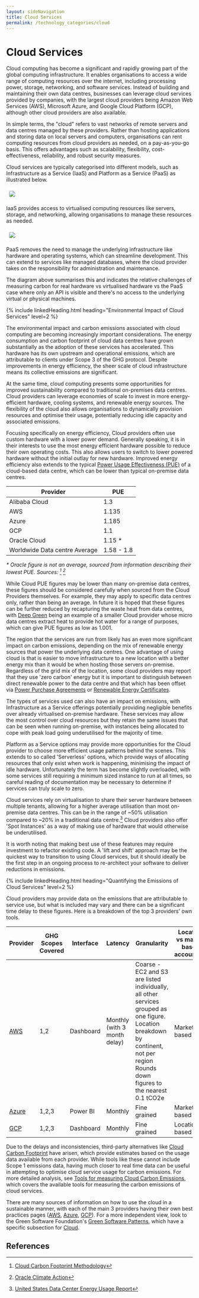 ```yaml
---
layout: sideNavigation
title: Cloud Services
permalink: /technology_categories/cloud
---
```


# Cloud Services 

Cloud computing has become a significant and rapidly growing part of the global computing infrastructure. It enables organisations to access a wide range of computing resources over the internet, including processing power, storage, networking, and software services. Instead of building and maintaining their own data centres, businesses can leverage cloud services provided by companies, with the largest cloud providers being Amazon Web Services (AWS), Microsoft Azure, and Google Cloud Platform (GCP), although other cloud providers are also available.

In simple terms, the "cloud" refers to vast networks of remote servers and data centres managed by these providers. Rather than hosting applications and storing data on local servers and computers, organisations can rent computing resources from cloud providers as needed, on a pay-as-you-go basis. This offers advantages such as scalability, flexibility, cost-effectiveness, reliability, and robust security measures.

Cloud services are typically categorised into different models, such as Infrastructure as a Service (IaaS) and Platform as a Service (PaaS) as illustrated below. 

<img style="max-width:700px; background-color: white; padding: 8px; border-radius:10px" src="/assets/images/PaaS/IaaS.png"/>

IaaS provides access to virtualised computing resources like servers, storage, and networking, allowing organisations to manage these resources as needed.


<img style="max-width:700px; background-color: white; padding: 8px; border-radius:10px" src="/assets/images/PaaS/PaaS.png"/>

PaaS removes the need to manage the underlying infrastructure like hardware and operating systems, which can streamline development. This can extend to services like managed databases, where the cloud provider takes on the responsibility for administration and maintenance.

The diagram above summarises this and indicates the relative challenges of measuring carbon for real hardware vs virtualised hardware vs the PaaS case where only an API is visible and there's no access to the underlying virtual or physical machines. 

{% include linkedHeading.html heading="Environmental Impact of Cloud Services" level=2 %}

The environmental impact and carbon emissions associated with cloud computing are becoming increasingly important considerations. The energy consumption and carbon footprint of cloud data centres have grown substantially as the adoption of these services has accelerated. This hardware has its own upstream and operational emissions, which are attributable to clients under Scope 3 of the GHG protocol. Despite improvements in energy efficiency, the sheer scale of cloud infrastructure means its collective emissions are significant.

At the same time, cloud computing presents some opportunities for improved sustainability compared to traditional on-premises data centres. Cloud providers can leverage economies of scale to invest in more energy-efficient hardware, cooling systems, and renewable energy sources. The flexibility of the cloud also allows organisations to dynamically provision resources and optimise their usage, potentially reducing idle capacity and associated emissions.

Focusing specifically on energy efficiency, Cloud providers often use custom hardware with a lower power demand. Generally speaking, it is in their interests to use the most energy efficient hardware possible to reduce their own operating costs. This also allows users to switch to lower powered hardware without the initial outlay for new hardware. Improved energy efficiency also extends to the typical [Power Usage Effectiveness (PUE)](/glossary#power-usage-effectiveness-pue) of a cloud-based data centre, which can be lower than typical on-premise data centres.

| Provider                      | PUE        |
| ----------------------------- | ---------- |
| Alibaba Cloud                 | 1.3        |
| AWS                           | 1.135      |
| Azure                         | 1.185      |
| GCP                           | 1.1        |
| Oracle Cloud                  | 1.15 \*    |
| Worldwide Data centre Average | 1.58 - 1.8 |

*\* Oracle figure is not an average, sourced from information describing their lowest PUE. Sources: [^ccf-pue] [^oracle-pue]*

[^ccf-pue]: [Cloud Carbon Footprint Methodology](https://www.cloudcarbonfootprint.org/docs/methodology#appendix-i-energy-coefficients)
[^oracle-pue]: [Oracle Climate Action](https://www.oracle.com/uk/government/climate-action/#rc30p2)

While Cloud PUE figures may be lower than many on-premise data centres, these figures should be considered carefully when sourced from the Cloud Providers themselves. For example, they may apply to specific data centres only, rather than being an average. In future it is hoped that these figures can be further reduced by recapturing the waste heat from data centres, with [Deep Green](https://deepgreen.energy/) being an example of a smaller Cloud provider whose micro data centres extract heat to provide hot water for a range of purposes, which can give PUE figures as low as 1.001.

The region that the services are run from likely has an even more significant impact on carbon emissions, depending on the mix of renewable energy sources that power the underlying data centres. One advantage of using cloud is that is easier to move infrastructure to a new location with a better energy mix than it would be when hosting those servers on-premise. Regardless of the grid mix of the location, some cloud providers may report that they use 'zero carbon' energy but it is important to distinguish between direct renewable power to the data centre and that which has been offset via [Power Purchase Agreements](/glossary#power-purchase-agreements-ppa) or [Renewable Energy Certificates](/glossary#renewable-energy-certificates-recs).

The types of services used can also have an impact on emissions, with Infrastructure as a Service offerings potentially providing negligible benefits over already virtualised on-premise hardware. These services may allow the most control over cloud resources but they retain the same issues that can be seen when running on-premise, with instances being allocated to cope with peak load going underutilised for the majority of time.

Platform as a Service options may provide more opportunities for the Cloud provider to choose more efficient usage patterns behind the scenes. This extends to so called 'Serverless' options, which provide ways of allocating resources that only exist when work is happening, minimising the impact of idle hardware. Unfortunately the term has become slightly overloaded, with some services still requiring a minimum sized instance to run at all times, so careful reading of documentation may be necessary to determine if services can truly scale to zero.

Cloud services rely on virtualisation to share their server hardware between multiple tenants, allowing for a higher average utilisation than most on-premise data centres. This can be in the range of ~50% utilisation compared to ~20% in a traditional data centre.[^cloud-utilisation] Cloud providers also offer 'Spot Instances' as a way of making use of hardware that would otherwise be underutilised.

It is worth noting that making best use of these features may require investment to refactor existing code. A 'lift and shift' approach may be the quickest way to transition to using Cloud services, but it should ideally be the first step in an ongoing process to re-architect your software to deliver reductions in emissions.

[^cloud-utilisation]: [United States Data Center Energy Usage Report](https://eta-publications.lbl.gov/sites/default/files/lbnl-1005775_v2.pdf)

{% include linkedHeading.html heading="Quantifying the Emissions of Cloud Services" level=2 %}

Cloud providers may provide data on the emissions that are attributable to service use, but what is included may vary and there can be a significant time delay to these figures. Here is a breakdown of the top 3 providers' own tools.

|Provider|GHG Scopes Covered|Interface|Latency|Granularity|Location vs market based accounting|
|----|----|----|----|----|----|
|[AWS](https://aws.amazon.com/aws-cost-management/aws-customer-carbon-footprint-tool/)|1,2|Dashboard|Monthly<br>(with 3 month delay)|Coarse - EC2 and S3 are listed individually, all other services grouped as one figure.<br>Location breakdown by continent, not per region<br>Rounds down figures to the nearest 0.1 tCO2e|Market-based|
|[Azure](https://appsource.microsoft.com/en-gb/product/power-bi/coi-sustainability.emissions_impact_dashboard)|1,2,3|Power BI|Monthly|Fine grained|Market-based|
|[GCP](https://cloud.google.com/carbon-footprint)|1,2,3|Dashboard|Monthly|Fine grained|Location-based|

Due to the delays and inconsistencies, third-party alternatives like [Cloud Carbon Footprint](https://www.cloudcarbonfootprint.org/) have arisen, which provide estimates based on the usage data available from each provider. While tools like these cannot include Scope 1 emissions data, having much closer to real time data can be useful in attempting to optimise cloud service usage for carbon emissions. For more detailed analysis, see [Tools for measuring Cloud Carbon Emissions](https://blog.scottlogic.com/2023/10/19/tools-for-measuring-cloud-carbon-emissions.html), which covers the available tools for measuring the carbon emissions of cloud services.

There are many sources of information on how to use the cloud in a sustainable manner, with each of the main 3 providers having their own best practices pages ([AWS](https://docs.aws.amazon.com/pdfs/wellarchitected/latest/sustainability-pillar/wellarchitected-sustainability-pillar.pdf), [Azure](https://learn.microsoft.com/en-us/azure/well-architected/sustainability/), [GCP](https://cloud.google.com/architecture/reduce-carbon-footprint)). For a more independent view, look to the Green Software Foundation's [Green Software Patterns](https://patterns.greensoftware.foundation/), which have a specific subsection for [Cloud](https://patterns.greensoftware.foundation/catalog/cloud/).


## References